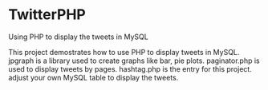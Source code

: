 TwitterPHP
==========

Using PHP to display the tweets in MySQL

This project demostrates how to use PHP to display tweets in MySQL. 
jpgraph is a library used to create graphs like bar, pie plots.
paginator.php is used to display tweets by pages.
hashtag.php is the entry for this project.
adjust your own MySQL table to display the tweets.
